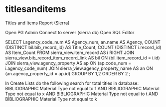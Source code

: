 # titlesanditems
Titles and Items Report (Sierra)

Open PG Admin
Connect to server (sierra db)
Open SQL Editor

SELECT 
  i.agency_code_num                    AS Agency_num, 
  an.name                         AS Agency,
  COUNT (DISTINCT bil.bib_record_id)            AS Title_Count,
  COUNT (DISTINCT i.record_id)                AS Item_Count
FROM 
  sierra_view.item_record                 AS i
  RIGHT JOIN sierra_view.bib_record_item_record_link     AS bil
     ON (bil.item_record_id = i.id)
  JOIN sierra_view.agency_property             AS ap
     ON (ap.code_num = i.agency_code_num)
  JOIN sierra_view.agency_property_name         AS an
     ON (an.agency_property_id = ap.id)
GROUP BY 1,2
ORDER BY 2
;

In Create Lists do the following search for total titles in database:
BIBLIOGRAPHIC Material Type not equal to 1
AND BIBLIOGRAPHIC Material Type not equal to x
AND BIBLIOGRAPHIC Material Type not equal to t
AND BIBLIOGRAPHIC Material Type not equal to k
